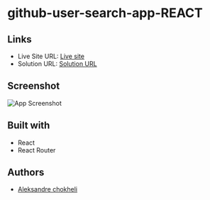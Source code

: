 # github-user-search-app-REACT

## Links

- Live Site URL: [Live site](https://website-aleksandrre.vercel.app/)
- Solution URL: [Solution URL](https://github.com/aleksandrre/website)

## Screenshot

![App Screenshot](https://user-images.githubusercontent.com/108459639/223792170-de332e81-b40f-4eac-ab4f-9ef81e692318.png)

## Built with

- React
- React Router

## Authors

- [Aleksandre chokheli](https://github.com/aleksandrre)
